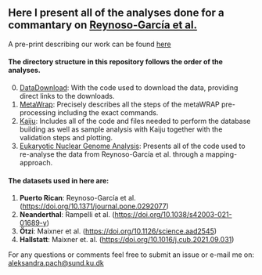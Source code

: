 ## Here I present all of the analyses done for a commantary on [Reynoso-García et al.](https://doi.org/10.1371/journal.pone.0292077)

A pre-print describing our work can be found [here](https://www.biorxiv.org/content/10.1101/2024.02.27.581519v1)

#### The directory structure in this repository follows the order of the analyses. 

0. [DataDownload](https://github.com/AleksandraLaura/CoproliteAnalysesCommentaryALP/tree/main/0.%20DataDownload): With the code used to download the data, providing direct links to the downloads.
1. [MetaWrap](https://github.com/AleksandraLaura/CoproliteAnalysesCommentaryALP/tree/main/1.%20MetaWRAP): Precisely describes all the steps of the metaWRAP pre-processing including the exact commands.
2. [Kaiju](https://github.com/AleksandraLaura/CoproliteAnalysesCommentaryALP/tree/main/2.%20Kaiju): Includes all of the code and files needed to perform the database building as well as sample analysis with Kaiju together with the validation steps and plotting.
3. [Eukaryotic Nuclear Genome Analysis](https://github.com/AleksandraLaura/CoproliteAnalysesCommentaryALP/tree/main/4.%20Eukaryotic%20Nuclear%20Genome%20Analysis): Presents all of the code used to re-analyse the data from Reynoso-García et al. through a mapping-approach. 

#### The datasets used in here are:
1. **Puerto Rican**: Reynoso-García et al. (https://doi.org/10.1371/journal.pone.0292077)
2. **Neanderthal**: Rampelli et al. (https://doi.org/10.1038/s42003-021-01689-y)
3. **Ötzi**: Maixner et al. (https://doi.org/10.1126/science.aad2545)
4. **Hallstatt**: Maixner et. al. (https://doi.org/10.1016/j.cub.2021.09.031)

For any questions or comments feel free to submit an issue or e-mail me on: aleksandra.pach@sund.ku.dk

